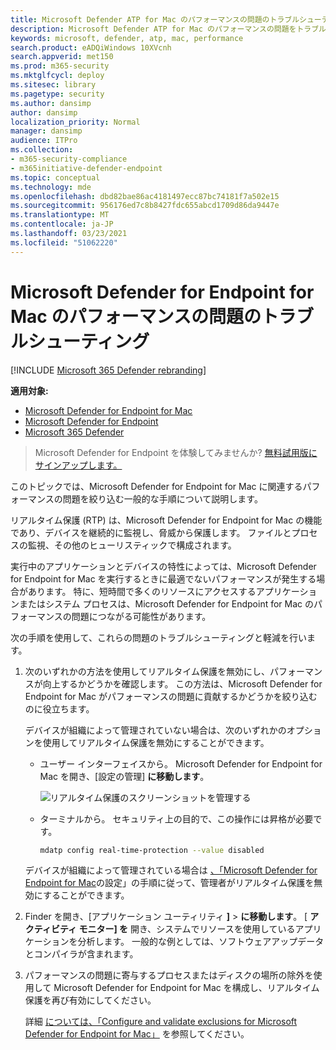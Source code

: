 ```yaml
---
title: Microsoft Defender ATP for Mac のパフォーマンスの問題のトラブルシューティング
description: Microsoft Defender ATP for Mac のパフォーマンスの問題をトラブルシューティングします。
keywords: microsoft, defender, atp, mac, performance
search.product: eADQiWindows 10XVcnh
search.appverid: met150
ms.prod: m365-security
ms.mktglfcycl: deploy
ms.sitesec: library
ms.pagetype: security
ms.author: dansimp
author: dansimp
localization_priority: Normal
manager: dansimp
audience: ITPro
ms.collection:
- m365-security-compliance
- m365initiative-defender-endpoint
ms.topic: conceptual
ms.technology: mde
ms.openlocfilehash: dbd82bae86ac4181497ecc87bc74181f7a502e15
ms.sourcegitcommit: 956176ed7c8b8427fdc655abcd1709d86da9447e
ms.translationtype: MT
ms.contentlocale: ja-JP
ms.lasthandoff: 03/23/2021
ms.locfileid: "51062220"
---
```

# <a name="troubleshoot-performance-issues-for-microsoft-defender-for-endpoint-for-mac"></a>Microsoft Defender for Endpoint for Mac のパフォーマンスの問題のトラブルシューティング

[!INCLUDE [Microsoft 365 Defender rebranding](../../includes/microsoft-defender.md)]


**適用対象:**

- [Microsoft Defender for Endpoint for Mac](microsoft-defender-endpoint-mac.md)
- [Microsoft Defender for Endpoint](https://go.microsoft.com/fwlink/p/?linkid=2146631)
- [Microsoft 365 Defender](https://go.microsoft.com/fwlink/?linkid=2118804)

> Microsoft Defender for Endpoint を体験してみませんか? [無料試用版にサインアップします。](https://www.microsoft.com/microsoft-365/windows/microsoft-defender-atp?ocid=docs-wdatp-exposedapis-abovefoldlink)

このトピックでは、Microsoft Defender for Endpoint for Mac に関連するパフォーマンスの問題を絞り込む一般的な手順について説明します。

リアルタイム保護 (RTP) は、Microsoft Defender for Endpoint for Mac の機能であり、デバイスを継続的に監視し、脅威から保護します。 ファイルとプロセスの監視、その他のヒューリスティックで構成されます。

実行中のアプリケーションとデバイスの特性によっては、Microsoft Defender for Endpoint for Mac を実行するときに最適でないパフォーマンスが発生する場合があります。 特に、短時間で多くのリソースにアクセスするアプリケーションまたはシステム プロセスは、Microsoft Defender for Endpoint for Mac のパフォーマンスの問題につながる可能性があります。

次の手順を使用して、これらの問題のトラブルシューティングと軽減を行います。

1. 次のいずれかの方法を使用してリアルタイム保護を無効にし、パフォーマンスが向上するかどうかを確認します。 この方法は、Microsoft Defender for Endpoint for Mac がパフォーマンスの問題に貢献するかどうかを絞り込むのに役立ちます。

    デバイスが組織によって管理されていない場合は、次のいずれかのオプションを使用してリアルタイム保護を無効にすることができます。

    - ユーザー インターフェイスから。 Microsoft Defender for Endpoint for Mac を開き、[設定の管理] **に移動します**。

      ![リアルタイム保護のスクリーンショットを管理する](/windows/security/threat-protection/microsoft-defender-antivirus/images/mdatp-36-rtp)

    - ターミナルから。 セキュリティ上の目的で、この操作には昇格が必要です。

      ```bash
      mdatp config real-time-protection --value disabled
      ```

    デバイスが組織によって管理されている場合は [、「Microsoft Defender for Endpoint for Mac](mac-preferences.md)の設定」の手順に従って、管理者がリアルタイム保護を無効にすることができます。

2. Finder を開き、[アプリケーション ユーティリティ **]**  >  **に移動します**。 [ **アクティビティ モニター] を** 開き、システムでリソースを使用しているアプリケーションを分析します。 一般的な例としては、ソフトウェアアップデータとコンパイラが含まれます。

3. パフォーマンスの問題に寄与するプロセスまたはディスクの場所の除外を使用して Microsoft Defender for Endpoint for Mac を構成し、リアルタイム保護を再び有効にしてください。

    詳細 [については、「Configure and validate exclusions for Microsoft Defender for Endpoint for Mac」](mac-exclusions.md) を参照してください。
